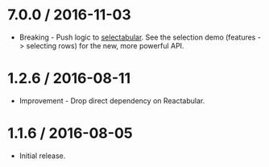 7.0.0 / 2016-11-03
==================

  * Breaking - Push logic to [selectabular](https://www.npmjs.com/package/selectabular). See the selection demo (features -> selecting rows) for the new, more powerful API.

1.2.6 / 2016-08-11
==================

  * Improvement - Drop direct dependency on Reactabular.

1.1.6 / 2016-08-05
==================

  * Initial release.
